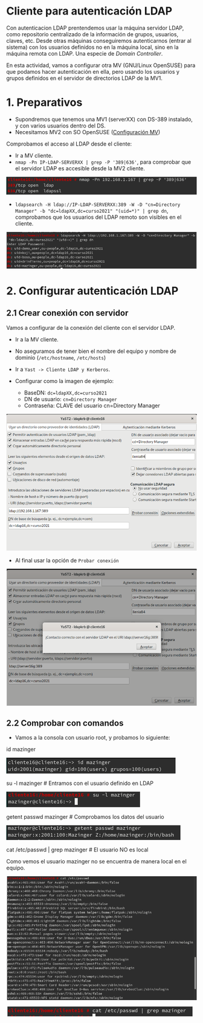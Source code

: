 # Cliente para autenticación LDAP

Con autenticacion LDAP prentendemos usar la máquina servidor LDAP, como repositorio centralizado de la información de grupos, usuarios, claves, etc. Desde otras máquinas conseguiremos autenticarnos (entrar al sistema) con los usuarios definidos no en la máquina local, sino en la máquina remota con LDAP. Una especie de *Domain Controller*.

En esta actividad, vamos a configurar otra MV (GNU/Linux OpenSUSE) para que podamos hacer autenticación en ella, pero usando los usuarios y grupos definidos en el servidor de directorios LDAP de la MV1.

# 1. Preparativos

* Supondremos que tenemos una MV1 (serverXX) con DS-389 instalado, y con varios usuarios dentro del DS.
* Necesitamos MV2 con SO OpenSUSE ([Configuración MV](../../global/configuracion/opensuse.md))

Comprobamos el acceso al LDAP desde el cliente:
* Ir a MV cliente.
* `nmap -Pn IP-LDAP-SERVERXX | grep -P '389|636'`, para comprobar que el servidor LDAP es accesible desde la MV2 cliente.


![](./images/2.png)






* `ldapsearch -H ldap://IP-LDAP-SERVERXX:389 -W -D "cn=Directory Manager" -b "dc=ldapXX,dc=curso2021" "(uid=*)" | grep dn`, comprobamos que los usuarios del LDAP remoto son visibles en el cliente.


![](./images/3.png)







# 2. Configurar autenticación LDAP

## 2.1 Crear conexión con servidor

Vamos a configurar de la conexión del cliente con el servidor LDAP.

* Ir a la MV cliente.
* No aseguramos de tener bien el nombre del equipo y nombre de dominio (`/etc/hostname`, `/etc/hosts`)

* Ir a `Yast -> Cliente LDAP y Kerberos`.
* Configurar como la imagen de ejemplo:
    * BaseDN: `dc=ldapXX,dc=curso2021`
    * DN de usuario: `cn=Directory Manager`
    * Contraseña: CLAVE del usuario cn=Directory Manager

![](./images/4.png)

* Al final usar la opción de `Probar conexión`


![](./images/5.png)


## 2.2 Comprobar con comandos

* Vamos a la consola con usuario root, y probamos lo siguiente:

id mazinger


![](./images/8.png)


su -l mazinger   # Entramos con el usuario definido en LDAP


![](./images/9.png)



getent passwd mazinger          # Comprobamos los datos del usuario



![](./images/10.png)



cat /etc/passwd | grep mazinger # El usuario NO es local

Como vemos el usuario mazinger no se encuentra de manera local en el equipo.

![](./images/6.png)






![](./images/7.png)
